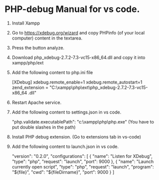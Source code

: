 # PHP-debug Manual for vs code.

1. Install Xampp

2. Go to https://xdebug.org/wizard and copy PHPinfo (of your local computer) content in the textarea.

3. Press the button analyze.

4. Download php_xdebug-2.7.2-7.3-vc15-x86_64.dll and copy it into xampp/php/ext

5. Add the following content to php.ini file

    [XDebug]
    xdebug.remote_enable=1
    xdebug.remote_autostart=1
    zend_extension = "C:\xampp\php\ext\php_xdebug-2.7.2-7.3-vc15-x86_64 .dll"

6. Restart Apache service.

7. Add the following content to settings.json in vs code.

    "php.validate.executablePath": "c:\\xampp\\php\\php.exe" (You have to put double slashes in the path)

8. Install PHP debug extension. (Go to extensions tab in vs-code)

9. Add the following content to launch.json in vs code.

    "version": "0.2.0",
    "configurations": [
        {
            "name": "Listen for XDebug",
            "type": "php",
            "request": "launch",
            "port": 9000
        },
        {
            "name": "Launch currently open script",
            "type": "php",
            "request": "launch",
            "program": "${file}",
            "cwd": "${fileDirname}",
            "port": 9000
        }
]

